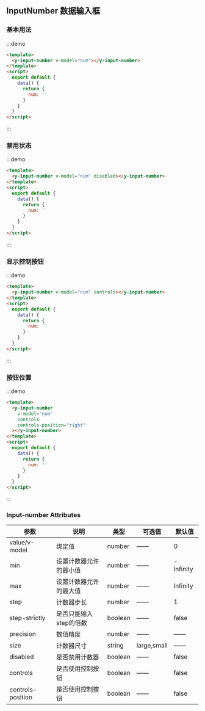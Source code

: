 ## InputNumber 数据输入框

### 基本用法

:::demo

```html
<template>
  <y-input-number v-model="num"></y-input-number>
</template>
<script>
  export default {
    data() {
      return {
        num: ''
      }
    }
  }
</script>
```

:::

### 禁用状态

:::demo

```html
<template>
  <y-input-number v-model="num" disabled></y-input-number>
</template>
<script>
  export default {
    data() {
      return {
        num: ''
      }
    }
  }
</script>
```

:::

### 显示控制按钮

:::demo

```html
<template>
  <y-input-number v-model="num" controls></y-input-number>
</template>
<script>
  export default {
    data() {
      return {
        num: ''
      }
    }
  }
</script>
```

:::

### 按钮位置

:::demo

```html
<template>
  <y-input-number
    v-model="num"
    controls
    controls-position="right"
  ></y-input-number>
</template>
<script>
  export default {
    data() {
      return {
        num: ''
      }
    }
  }
</script>
```

:::

### Input-number Attributes

| 参数 | 说明 | 类型 | 可选值 | 默认值 |
| ---- | ---- | ---- | ------ | ------ |
| value/v-model| 绑定值| number | ——| 0|
| min | 设置计数器允许的最小值 | number | ——| -Infinity |
| max | 设置计数器允许的最大值 | number | ——| Infinity |
| step | 计数器步长 | number | ——| 1 |
| step-strictly | 是否只能输入step的倍数 | boolean | ——| false |
| precision | 数值精度 | number | ——| —— |
| size | 计数器尺寸 | string | large,small| —— |
| disabled | 是否禁用计数器 | boolean | ——| false |
| controls | 是否使用控制按钮 | boolean | ——| false |
| controls-position | 是否使用控制按钮 | boolean | ——| false |

